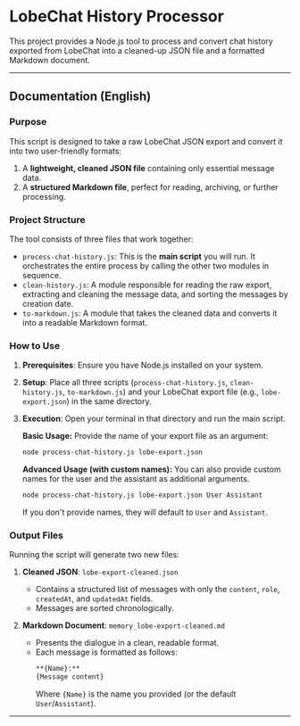 # LobeChat History Processor

This project provides a Node.js tool to process and convert chat history exported from LobeChat into a cleaned-up JSON file and a formatted Markdown document.

---

## Documentation (English)

### Purpose

This script is designed to take a raw LobeChat JSON export and convert it into two user-friendly formats:
1.  A **lightweight, cleaned JSON file** containing only essential message data.
2.  A **structured Markdown file**, perfect for reading, archiving, or further processing.

### Project Structure

The tool consists of three files that work together:

-   `process-chat-history.js`: This is the **main script** you will run. It orchestrates the entire process by calling the other two modules in sequence.
-   `clean-history.js`: A module responsible for reading the raw export, extracting and cleaning the message data, and sorting the messages by creation date.
-   `to-markdown.js`: A module that takes the cleaned data and converts it into a readable Markdown format.

### How to Use

1.  **Prerequisites**: Ensure you have Node.js installed on your system.
2.  **Setup**: Place all three scripts (`process-chat-history.js`, `clean-history.js`, `to-markdown.js`) and your LobeChat export file (e.g., `lobe-export.json`) in the same directory.
3.  **Execution**: Open your terminal in that directory and run the main script.

    **Basic Usage:**
    Provide the name of your export file as an argument:
    ```bash
    node process-chat-history.js lobe-export.json
    ```

    **Advanced Usage (with custom names):**
    You can also provide custom names for the user and the assistant as additional arguments.
    ```bash
    node process-chat-history.js lobe-export.json User Assistant
    ```
    If you don't provide names, they will default to `User` and `Assistant`.

### Output Files

Running the script will generate two new files:

1.  **Cleaned JSON**: `lobe-export-cleaned.json`
    -   Contains a structured list of messages with only the `content`, `role`, `createdAt`, and `updatedAt` fields.
    -   Messages are sorted chronologically.

2.  **Markdown Document**: `memory_lobe-export-cleaned.md`
    -   Presents the dialogue in a clean, readable format.
    -   Each message is formatted as follows:
        ```md
        **{Name}:**
        {Message content}

        ```
        Where `{Name}` is the name you provided (or the default `User`/`Assistant`).

---
